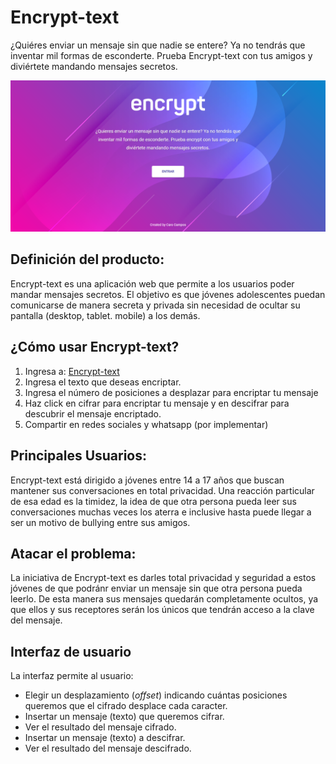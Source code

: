 # Encrypt-text

¿Quiéres enviar un mensaje sin que nadie se entere? Ya no tendrás que inventar mil formas de esconderte. Prueba Encrypt-text con tus amigos y diviértete mandando mensajes secretos.

![pantalla](src/img/captura1.PNG)

## Definición del producto:

Encrypt-text es una aplicación web que permite a los usuarios poder mandar mensajes secretos. El objetivo es que jóvenes adolescentes puedan comunicarse de manera secreta y privada sin necesidad de ocultar su pantalla (desktop, tablet. mobile) a los demás.

## ¿Cómo usar Encrypt-text? 

1. Ingresa a: [Encrypt-text](https://carocampos.github.io/lim-2018-11-bc-core-am-cipher/src/)
2. Ingresa el texto que deseas encriptar.
3. Ingresa el número de posiciones a desplazar para encriptar tu mensaje
4. Haz click en cifrar para encriptar tu mensaje y en descifrar para descubrir el mensaje encriptado.
5. Compartir en redes sociales y whatsapp (por implementar)

## Principales Usuarios:

Encrypt-text está dirigido a jóvenes entre 14 a 17 años que buscan mantener sus conversaciones en total privacidad. Una reacción particular de esa edad es la timidez, la idea de que otra persona pueda leer sus conversaciones muchas veces los aterra e inclusive hasta puede llegar a ser un motivo de bullying entre sus amigos.

## Atacar el problema:

La iniciativa de Encrypt-text es darles total privacidad y seguridad a estos jóvenes de que podránr enviar un mensaje sin que otra persona pueda leerlo. De esta manera sus mensajes quedarán completamente ocultos, ya que ellos y sus receptores serán los únicos que tendrán acceso a la clave del mensaje.

## Interfaz de usuario

La interfaz permite al usuario:
- Elegir un desplazamiento (_offset_) indicando cuántas posiciones queremos que el cifrado desplace cada caracter.
- Insertar un mensaje (texto) que queremos cifrar.
- Ver el resultado del mensaje cifrado.
- Insertar un mensaje (texto) a descifrar.
- Ver el resultado del mensaje descifrado.
